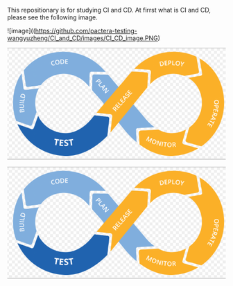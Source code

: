 This repositionary is for studying CI and CD.
At firrst what is CI and CD, please see the following image.

![image]((https://github.com/pactera-testing-wangyuzheng/CI_and_CD/images/CI_CD_image.PNG)

![image](https://github.com/pactera-testing-wangyuzheng/CI_and_CD/blob/master/images/CI_CD_image.PNG)




![image](https://github.com/pactera-testing-wangyuzheng/CI_and_CD/blob/master/images/CI_CD_image.PNG)

